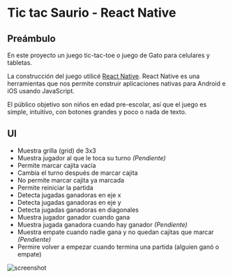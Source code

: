 # Tic tac Saurio - React Native

## Preámbulo

En este proyecto un juego tic-tac-toe o juego de Gato para celulares y tabletas.

La construcción del juego utilicé [React Native](https://facebook.github.io/react-native/).
React Native es una herramientas que nos permite construir aplicaciones nativas
para Android e iOS usando JavaScript.

El público objetivo son niños en edad pre-escolar, así que el
juego es simple, intuitivo, con botones grandes y poco o nada de texto.


## UI

*  Muestra grilla (grid) de 3x3
*  Muestra jugador al que le toca su turno *(Pendiente)*
*  Permite marcar cajita vacía
*  Cambia el turno después de marcar cajita
*  No permite marcar cajita ya marcada
*  Permite reiniciar la partida
*  Detecta jugadas ganadoras en eje x
*  Detecta jugadas ganadoras en eje y
*  Detecta jugadas ganadoras en diagonales
*  Muestra jugador ganador cuando gana
*  Muestra jugada ganadora cuando hay ganador *(Pendiente)*
*  Muestra empate cuando nadie gana y no quedan cajitas que marcar *(Pendiente)*
*  Permire volver a empezar cuando termina una partida (alguien ganó o empate) 

![screenshot](https://drive.google.com/open?id=15FLAgz7mzCZnvCmF6SJ3NXQ-p0IpeDS8)
